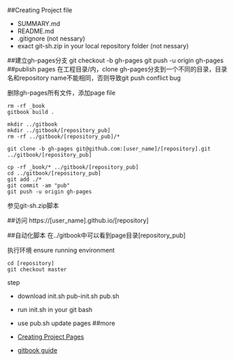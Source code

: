 ##Creating Project file
- SUMMARY.md
- README.md
- .gitignore (not nessary)
- exact git-sh.zip in your local repository folder (not nessary)

##建立gh-pages分支
	git checkout -b gh-pages
	git push -u origin gh-pages
##publish pages
在工程目录/内，clone gh-pages分支到一个不同的目录，目录名和repository name不能相同，否则导致git push conflict bug

删除gh-pages所有文件，添加page file

	rm -rf _book
	gitbook build .
	
	mkdir ../gitbook
	mkdir ../gitbook/[repository_pub]
	rm -rf ../gitbook/[repository_pub]/*

	git clone -b gh-pages git@github.com:[user_name]/[repository].git  ../gitbook/[repository_pub]

	cp -rf _book/* ../gitbook/[repository_pub]
	cd ../gitbook/[repository_pub]
	git add ./*
	git commit -am "pub"
	git push -u origin gh-pages

参见git-sh.zip脚本

##访问
https://[user_name].github.io/[repository]

##自动化脚本
在../gitbook中可以看到page目录[repository_pub]

执行环境 ensure running environment

	cd [repository]
	git checkout master 

step

- download init.sh pub-init.sh pub.sh
- run init.sh in your git bash
- use pub.sh update pages
##more

- [Creating Project Pages](https://help.github.com/articles/creating-project-pages-manually/)
- [gitbook guide](http://wanqingwong.com/gitbook-zh)
